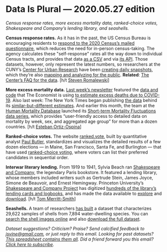 Data Is Plural — 2020.05.27 edition
===================================

*Census response rates, more excess mortality data, ranked-choice votes, Shakespeare and Company’s lending library, and seashells.*


__Census response rates.__ As it has in the past, the US Census Bureau is encouraging residents to [respond to the 2020 Census’s mailed questionnaire](https://2020census.gov/en/ways-to-respond.html), which reduces the need for in-person census-taking. The agency calculates these "self-response" rates all the way down to individual Census tracts, and provides that data [as a CSV](https://www2.census.gov/programs-surveys/decennial/2020/data/2020map/2020/) and via [its API](https://www.census.gov/data/developers/data-sets/decennial-response-rates.html). Those datasets, however, only represent the latest numbers, so researchers at the CUNY’s [Center for Urban Research](https://www.gc.cuny.edu/CUR) have been [creating daily snapshots](https://www.dropbox.com/sh/qrwrdkmjb3fjmg5/AAAaxYr9yeU9hBQMJcggriuEa?dl=0), which they’re also [mapping and analyzing for the public](https://www.censushardtocountmaps2020.us/). __Related__: [The Center’s FAQ for the data](https://www.gc.cuny.edu/Page-Elements/Academics-Research-Centers-Initiatives/Centers-and-Institutes/Center-for-Urban-Research/CUR-research-initiatives/Census-2020-Self-Response-Data-Questions-and-Answers). [h/t [Steven Romalewski](https://twitter.com/SR_spatial)]


__More excess mortality data.__ [Last week’s newsletter](http://tinyletter.com/data-is-plural/letters/data-is-plural-2020-05-20-edition) featured the [data and code](https://github.com/TheEconomist/covid-19-excess-deaths-tracker) that The Economist is using [to estimate excess deaths due to COVID-19](https://www.economist.com/graphic-detail/2020/04/16/tracking-covid-19-excess-deaths-across-countries). Also last week: The New York Times began publishing [the data](https://github.com/nytimes/covid-19-data/tree/master/excess-deaths) behind its [similar-but-different estimates](https://www.nytimes.com/interactive/2020/04/21/world/coronavirus-missing-deaths.html). And earlier this month, the team at the [Human Mortality Database](https://www.mortality.org/) launched its [Short-term Mortality Fluctuations data series](https://www.mortality.org/Public/STMF_DOC/STMFNote.pdf), which provides “user-friendly access to detailed data on mortality by week, sex, and aggregated age group” for more than a dozen countries. [h/t [Esteban Ortiz-Ospina](https://twitter.com/EOrtizOspina/status/1263153998057660416)]


__Ranked-choice votes.__ The website [ranked.vote](https://ranked.vote/), built by quantitative analyst [Paul Butler](https://paulbutler.org/), standardizes and visualizes the detailed results of a few dozen elections — in Maine, San Francisco, Santa Fe, and Burlington — that have used [ranked-choice voting](https://en.wikipedia.org/wiki/Ranked_voting), where voters can list their preferred candidates in sequential order.


__Interwar literary lending.__ From 1919 to 1941, Sylvia Beach ran [Shakespeare and Company](https://en.wikipedia.org/wiki/Shakespeare_and_Company_(bookstore)), the legendary Paris bookstore. It featured a lending library, whose members included writers such as Gertrude Stein, James Joyce, Simone de Beauvoir, and Ernest Hemingway. Princeton University’s [Shakespeare and Company Project](https://shakespeareandco.princeton.edu/) has digitized [hundreds of the library’s lending cards and logbooks](https://shakespeareandco.princeton.edu/sources/), and has made the data available to [explore](https://shakespeareandco.princeton.edu/members/) and [download](https://shakespeareandco.princeton.edu/about/data/). [h/t [Tom Merritt-Smith](https://twitter.com/tmrtsmith)]


__Seashells.__ A team of researchers [has built](https://www.nature.com/articles/s41597-019-0230-3) a dataset that characterizes 29,622 samples of shells from 7,894 water-dwelling species. You can [search the shell images online](http://www.cis.um.edu.mo/research/shelldataset/) and also [download the full dataset](https://springernature.figshare.com/collections/A_shell_dataset_for_shell_features_extraction_and_recognition/4428335).


*Dataset suggestions? Criticism? Praise? Send calcified feedback to jsvine@gmail.com, or just reply to this email. Looking for past datasets? [This spreadsheet contains them all](https://docs.google.com/spreadsheets/d/1wZhPLMCHKJvwOkP4juclhjFgqIY8fQFMemwKL2c64vk). Did a friend forward you this email? [Click here to subscribe](https://tinyletter.com/data-is-plural).*